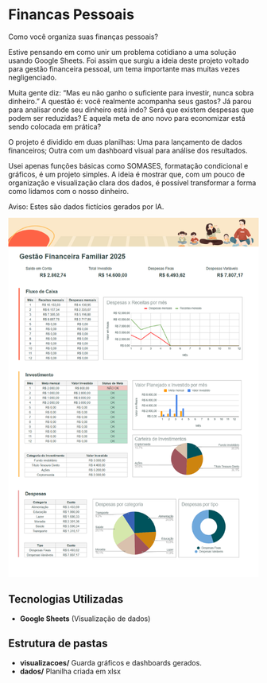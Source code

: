 # Financas Pessoais

Como você organiza suas finanças pessoais?

Estive pensando em como unir um problema cotidiano a uma solução usando Google Sheets. Foi assim que surgiu a ideia deste projeto voltado para gestão financeira pessoal, um tema importante mas muitas vezes negligenciado.

Muita gente diz:
 “Mas eu não ganho o suficiente para investir, nunca sobra dinheiro.”
A questão é: você realmente acompanha seus gastos? Já parou para analisar onde seu dinheiro está indo? Será que existem despesas que podem ser reduzidas? E aquela meta de ano novo para economizar está sendo colocada em prática?

O projeto é dividido em duas planilhas:
Uma para lançamento de dados financeiros;
Outra com um dashboard visual para análise dos resultados.

Usei apenas funções básicas como SOMASES, formatação condicional e gráficos, é um projeto simples. A ideia é mostrar que, com um pouco de organização e visualização clara dos dados, é possível transformar a forma como lidamos com o nosso dinheiro.

Aviso: Estes são dados fictícios gerados por IA.

![Projeto de Gestão Financeira Pessoal](visualizacoes/Dashboard.png)

## Tecnologias Utilizadas
- **Google Sheets** (Visualização de dados)

## Estrutura de pastas
- **visualizacoes/**  Guarda gráficos e dashboards gerados.
- **dados/**  Planilha criada em xlsx
